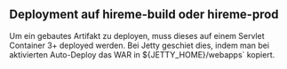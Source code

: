 ## Deployment auf hireme-build oder hireme-prod

Um ein gebautes Artifakt zu deployen, muss dieses auf einem Servlet Container 3+ deployed werden. Bei Jetty geschiet dies, indem man bei aktivierten Auto-Deploy das WAR in ${JETTY_HOME}/webapps` kopiert. 